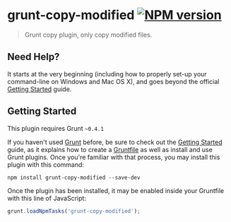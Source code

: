 # grunt-copy-modified [![NPM version](https://badge.fury.io/js/grunt-copy-modified.png)](http://badge.fury.io/js/grunt-copy-modified)

> Grunt copy plugin, only copy modified files.

## Need Help?
It starts at the very beginning (including how to properly set-up your command-line on Windows and Mac OS X), and goes beyond the official [Getting Started](http://gruntjs.com/getting-started) guide.

## Getting Started
This plugin requires Grunt `~0.4.1`

If you haven't used [Grunt](http://gruntjs.com/) before, be sure to check out the [Getting Started](http://gruntjs.com/getting-started) guide, as it explains how to create a [Gruntfile](http://gruntjs.com/sample-gruntfile) as well as install and use Grunt plugins. Once you're familiar with that process, you may install this plugin with this command:

```shell
npm install grunt-copy-modified --save-dev
```

Once the plugin has been installed, it may be enabled inside your Gruntfile with this line of JavaScript:

```js
grunt.loadNpmTasks('grunt-copy-modified');
```
